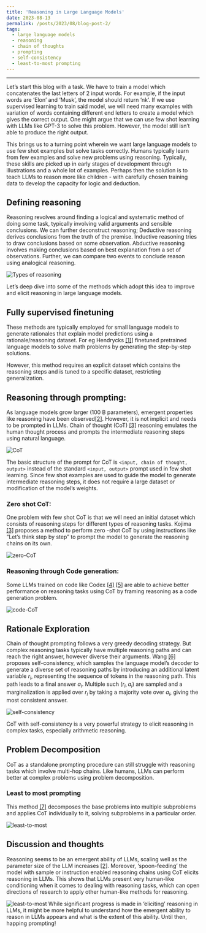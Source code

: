 ```yaml
---
title: 'Reasoning in Large Language Models'
date: 2023-08-13
permalink: /posts/2023/08/blog-post-2/
tags:
  - large language models
  - reasoning
  - chain of thoughts
  - prompting
  - self-consistency
  - least-to-most prompting
---
```




------
Let’s start this blog with a task. We have to train a model which concatenates the last letters of 2 input words. For example, if the input words are ‘Elon’ and ‘Musk’, the model should return ‘nk’. If we use supervised learning to train said model, we will need many examples with variation of words containing different end letters to create a model which gives the correct output. One might argue that we can use few shot learning with LLMs like GPT-3 to solve this problem. However, the model still isn’t able to produce the right output. 

This brings us to a turning point wherein we want large language models to use few shot examples but solve tasks correctly. Humans typically learn from few examples and solve new problems using reasoning. Typically, these skills are picked up in early stages of development through illustrations and a whole lot of examples. Perhaps then the solution is to teach LLMs to reason more like children - with carefully chosen training data to develop the capacity for logic and deduction.

## Defining reasoning

Reasoning revolves around finding a logical and systematic method of doing some task, typically involving valid arguments and sensible conclusions. We can further deconstruct reasoning; Deductive reasoning derives conclusions from the truth of the premise. Inductive reasoning tries to draw conclusions based on some observation. Abductive reasoning involves making conclusions based on best explanation from a set of observations. Further, we can compare two events to conclude reason using analogical reasoning.

![Types of reasoning](https://AakankshaSanctis.github.io/images/reasoning_in_LLMs/reasoning.png)

Let’s deep dive into some of the methods which adopt this idea to improve and elicit reasoning in large language models.

## Fully supervised finetuning
These methods are typically employed for small language models to generate rationales that explain model predictions using a rationale/reasoning dataset. For eg Hendrycks [[1]](https://datasets-benchmarks-proceedings.neurips.cc/paper/2021/file/be83ab3ecd0db773eb2dc1b0a17836a1-Paper-round2.pdf)] finetuned pretrained language models to solve math problems by generating the step-by-step solutions.

However, this method requires an explicit dataset which contains the reasoning steps and is tuned to a specific dataset, restricting generalization.

## Reasoning through prompting:

 As language models grow larger (100 B parameters), emergent properties like reasoning have been observed[[2]](https://openreview.net/pdf?id=yzkSU5zdwD). However, it is not implicit and needs to be prompted in LLMs. Chain of thought  (CoT) [[3]](https://arxiv.org/abs/2201.11903) reasoning emulates the human thought process and prompts the intermediate reasoning steps using natural language.

 ![CoT](https://AakankshaSanctis.github.io/images/reasoning_in_LLMs/cot.png)
 
 The basic structure of the prompt for CoT is `<input, chain of thought, output>` instead of the standard `<input, output>` prompt used in few shot learning. Since few shot examples are used to guide the model to generate intermediate reasoning steps, it does not require a large dataset or modification of the model’s weights.

### Zero shot CoT:

One problem with few shot CoT is that we will need an initial dataset which consists of reasoning steps for different types of reasoning tasks. Kojima [[3]](https://arxiv.org/abs/2205.11916) proposes a method to perform zero -shot CoT by using instructions like “Let’s think step by step” to prompt the model to generate the reasoning chains on its own.

 ![zero-CoT](https://AakankshaSanctis.github.io/images/reasoning_in_LLMs/zero-cot.png)
 
### Reasoning through Code generation:
Some LLMs trained on code like Codex [[4]](https://arxiv.org/abs/2210.07128) [[5]](https://arxiv.org/abs/2211.12588) are able to achieve better performance on reasoning tasks using CoT by framing reasoning as a code generation problem.

 ![code-CoT](https://AakankshaSanctis.github.io/images/reasoning_in_LLMs/code-cot.png)

## Rationale Exploration
Chain of thought prompting follows a very greedy decoding strategy. But complex reasoning tasks typically have multiple reasoning paths and can reach the right answer, however diverse their arguments.
Wang [[6]](https://arxiv.org/abs/2203.11171) proposes self-consistency, which samples the language model’s decoder to generate a diverse set of reasoning paths by introducing an additional latent variable $r_i$, representing the sequence of tokens in the reasoning path. This path leads to a final answer $a_i$. Multiple such $(r_i, a_i)$ are sampled and a marginalization is applied over $r_i$ by taking a majority vote over $a_i$, giving the most consistent answer.


 ![self-consistency](https://AakankshaSanctis.github.io/images/reasoning_in_LLMs/self-consistency.png)

CoT with self-consistency is a very powerful strategy to elicit reasoning in complex tasks, especially arithmetic reasoning.

## Problem Decomposition

CoT as a standalone prompting procedure can still struggle with reasoning tasks which involve multi-hop chains. Like humans, LLMs can perform better at complex problems using problem decomposition.

### Least to most prompting
This method [[7]](https://arxiv.org/abs/2205.10625) decomposes the base problems into multiple subproblems and applies CoT individually to it, solving subproblems in a particular order.

 ![least-to-most](https://AakankshaSanctis.github.io/images/reasoning_in_LLMs/least-to-most.png)


## Discussion and thoughts
Reasoning seems to be an emergent ability of LLMs, scaling well as the parameter size of the LLM increases [[2]](https://openreview.net/pdf?id=yzkSU5zdwD). Moreover, ‘spoon-feeding’ the model with sample or instruction enabled reasoning chains using CoT elicits reasoning in LLMs. This shows that LLMs present very human-like conditioning when it comes to dealing with reasoning tasks, which can open directions of research to apply other human-like methods for reasoning.

 ![least-to-most](https://AakankshaSanctis.github.io/images/reasoning_in_LLMs/emergent_LLM.png)
While significant progress is made in ‘eliciting’ reasoning in LLMs, it  might be more helpful to understand how the emergent ability to reason in LLMs appears and what is the extent of this ability. Until then, happing prompting!